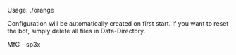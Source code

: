Usage: ./orange

Configuration will be automatically created on first start.
If you want to reset the bot, simply delete all files in Data-Directory.

MfG - sp3x
